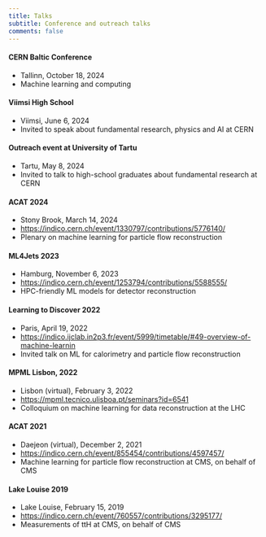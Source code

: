 ```yaml
---
title: Talks
subtitle: Conference and outreach talks
comments: false
---
```


#### CERN Baltic Conference
- Tallinn, October 18, 2024
- Machine learning and computing

#### Viimsi High School
- Viimsi, June 6, 2024
- Invited to speak about fundamental research, physics and AI at CERN

#### Outreach event at University of Tartu
- Tartu, May 8, 2024
- Invited to talk to high-school graduates about fundamental research at CERN

#### ACAT 2024
- Stony Brook, March 14, 2024
- https://indico.cern.ch/event/1330797/contributions/5776140/
- Plenary on machine learning for particle flow reconstruction

#### ML4Jets 2023
- Hamburg, November 6, 2023
- https://indico.cern.ch/event/1253794/contributions/5588555/
- HPC-friendly ML models for detector reconstruction

#### Learning to Discover 2022
- Paris, April 19, 2022
- https://indico.ijclab.in2p3.fr/event/5999/timetable/#49-overview-of-machine-learnin
- Invited talk on ML for calorimetry and particle flow reconstruction

#### MPML Lisbon, 2022
- Lisbon (virtual), February 3, 2022
- https://mpml.tecnico.ulisboa.pt/seminars?id=6541
- Colloquium on machine learning for data reconstruction at the LHC

#### ACAT 2021
- Daejeon (virtual), December 2, 2021
- https://indico.cern.ch/event/855454/contributions/4597457/
- Machine learning for particle flow reconstruction at CMS, on behalf of CMS

#### Lake Louise 2019
- Lake Louise, February 15, 2019
- https://indico.cern.ch/event/760557/contributions/3295177/
- Measurements of ttH at CMS, on behalf of CMS